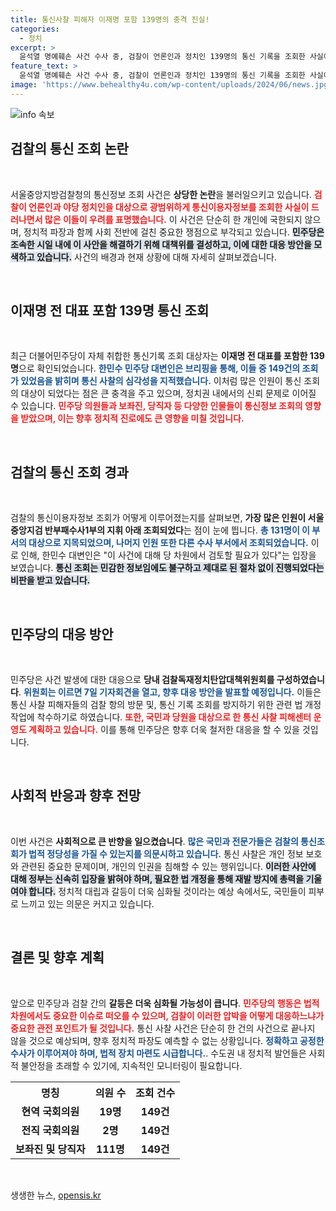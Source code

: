 ```yaml
---
title: 통신사찰 피해자 이재명 포함 139명의 충격 진실!
categories:
  - 정치
excerpt: >
  윤석열 명예훼손 사건 수사 중, 검찰이 언론인과 정치인 139명의 통신 기록을 조회한 사실이 드러났다. 민주당은 강력 반발하며 대응 방안을 모색 중, 기자회견도 예정되어 있다.
feature_text: >
  윤석열 명예훼손 사건 수사 중, 검찰이 언론인과 정치인 139명의 통신 기록을 조회한 사실이 드러났다. 민주당은 강력 반발하며 대응 방안을 모색 중, 기자회견도 예정되어 있다.
image: 'https://www.behealthy4u.com/wp-content/uploads/2024/06/news.jpg'
---
```


<p><img src="https://www.behealthy4u.com/wp-content/uploads/2024/06/news.jpg" alt="info 속보" /></p>

<h2 data-ke-size="size26">검찰의 통신 조회 논란</h2>

<p data-ke-size="size16">&nbsp;</p>

<p>서울중앙지방검찰청의 통신정보 조회 사건은 <strong>상당한 논란</strong>을 불러일으키고 있습니다. <b><span style="color: #ee2323;">검찰이 언론인과 야당 정치인을 대상으로 광범위하게 통신이용자정보를 조회한 사실이 드러나면서 많은 이들이 우려를 표명했습니다.</span></b> 이 사건은 단순히 한 개인에 국한되지 않으며, 정치적 파장과 함께 사회 전반에 걸친 중요한 쟁점으로 부각되고 있습니다. <b><span style="background-color: #21538527;">민주당은 조속한 시일 내에 이 사안을 해결하기 위해 대책위를 결성하고, 이에 대한 대응 방안을 모색하고 있습니다.</span></b> 사건의 배경과 현재 상황에 대해 자세히 살펴보겠습니다.</p>

<p data-ke-size="size16">&nbsp;</p>

<h2 data-ke-size="size26">이재명 전 대표 포함 139명 통신 조회</h2>

<p data-ke-size="size16">&nbsp;</p>

<p>최근 더불어민주당이 자체 취합한 통신기록 조회 대상자는 <strong>이재명 전 대표를 포함한 139명</strong>으로 확인되었습니다. <b><span style="color: #1a5490;">한민수 민주당 대변인은 브리핑을 통해, 이들 중 149건의 조회가 있었음을 밝히며 통신 사찰의 심각성을 지적했습니다.</span></b> 이처럼 많은 인원이 통신 조회의 대상이 되었다는 점은 큰 충격을 주고 있으며, 정치권 내에서의 신뢰 문제로 이어질 수 있습니다. <b><span style="color: #ee2323;">민주당 의원들과 보좌진, 당직자 등 다양한 인물들이 통신정보 조회의 영향을 받았으며, 이는 향후 정치적 진로에도 큰 영향을 미칠 것입니다.</span></b> </p>

<p data-ke-size="size16">&nbsp;</p>

<h2 data-ke-size="size26">검찰의 통신 조회 경과</h2>

<p data-ke-size="size16">&nbsp;</p>

<p>검찰의 통신이용자정보 조회가 어떻게 이루어졌는지를 살펴보면, <strong>가장 많은 인원이 서울중앙지검 반부패수사1부의 지휘 아래 조회되었다</strong>는 점이 눈에 띕니다. <b><span style="color: #1a5490;">총 131명이 이 부서의 대상으로 지목되었으며, 나머지 인원 또한 다른 수사 부서에서 조회되었습니다.</span></b> 이로 인해, 한민수 대변인은 "이 사건에 대해 당 차원에서 검토할 필요가 있다"는 입장을 보였습니다. <b><span style="background-color: #21538527;">통신 조회는 민감한 정보임에도 불구하고 제대로 된 절차 없이 진행되었다는 비판을 받고 있습니다.</span></b></p>

<p data-ke-size="size16">&nbsp;</p>

<h2 data-ke-size="size26">민주당의 대응 방안</h2>

<p data-ke-size="size16">&nbsp;</p>

<p>민주당은 사건 발생에 대한 대응으로 <strong>당내 검찰독재정치탄압대책위원회를 구성하였습니다</strong>. <b><span style="color: #1a5490;">위원회는 이르면 7일 기자회견을 열고, 향후 대응 방안을 발표할 예정입니다.</span></b> 이들은 통신 사찰 피해자들의 검찰 항의 방문 및, 통신 기록 조회를 방지하기 위한 관련 법 개정 작업에 착수하기로 하였습니다. <b><span style="color: #ee2323;">또한, 국민과 당원을 대상으로 한 통신 사찰 피해센터 운영도 계획하고 있습니다.</span></b> 이를 통해 민주당은 향후 더욱 철저한 대응을 할 수 있을 것입니다.</p>

<p data-ke-size="size16">&nbsp;</p>

<h2 data-ke-size="size26">사회적 반응과 향후 전망</h2>

<p data-ke-size="size16">&nbsp;</p>

<p>이번 사건은 <strong>사회적으로 큰 반향을 일으켰습니다</strong>. <b><span style="color: #1a5490;">많은 국민과 전문가들은 검찰의 통신조회가 법적 정당성을 가질 수 있는지를 의문시하고 있습니다.</span></b> 통신 사찰은 개인 정보 보호와 관련된 중요한 문제이며, 개인의 인권을 침해할 수 있는 행위입니다. <b><span style="background-color: #21538527;">이러한 사안에 대해 정부는 신속히 입장을 밝혀야 하며, 필요한 법 개정을 통해 재발 방지에 총력을 기울여야 합니다.</span></b> 정치적 대립과 갈등이 더욱 심화될 것이라는 예상 속에서도, 국민들이 피부로 느끼고 있는 의문은 커지고 있습니다. </p>

<p data-ke-size="size16">&nbsp;</p>

<h2 data-ke-size="size26">결론 및 향후 계획</h2>

<p data-ke-size="size16">&nbsp;</p>

<p>앞으로 민주당과 검찰 간의 <strong>갈등은 더욱 심화될 가능성이 큽니다</strong>. <b><span style="color: #ee2323;">민주당의 행동은 법적 차원에서도 중요한 이슈로 떠오를 수 있으며, 검찰이 이러한 압박을 어떻게 대응하느냐가 중요한 관전 포인트가 될 것입니다.</span></b> 통신 사찰 사건은 단순히 한 건의 사건으로 끝나지 않을 것으로 예상되며, 향후 정치적 파장도 예측할 수 없는 상황입니다. <b><span style="color: #1a5490;">정확하고 공정한 수사가 이루어져야 하며, 법적 장치 마련도 시급합니다.</span></b>. 수도권 내 정치적 발언들은 사회적 불안정을 초래할 수 있기에, 지속적인 모니터링이 필요합니다. </p>

<table>
    <tr>
        <th style="text-align: center; height: 17px;"><b>명칭</b></th>
        <th style="text-align: center; height: 17px;"><b>의원 수</b></th>
        <th style="text-align: center; height: 17px;"><b>조회 건수</b></th>
    </tr>
    <tr>
        <td style="text-align: center; height: 17px;"><b>현역 국회의원</b></td>
        <td style="text-align: center; height: 17px;"><b>19명</b></td>
        <td style="text-align: center; height: 17px;"><b>149건</b></td>
    </tr>
    <tr>
        <td style="text-align: center; height: 17px;"><b>전직 국회의원</b></td>
        <td style="text-align: center; height: 17px;"><b>2명</b></td>
        <td style="text-align: center; height: 17px;"><b>149건</b></td>
    </tr>
    <tr>
        <td style="text-align: center; height: 17px;"><b>보좌진 및 당직자</b></td>
        <td style="text-align: center; height: 17px;"><b>111명</b></td>
        <td style="text-align: center; height: 17px;"><b>149건</b></td>
    </tr>
</table>

<p data-ke-size="size16">&nbsp;</p>
생생한 뉴스, <a href="https://opensis.kr" rel="dofollow">opensis.kr</a>


